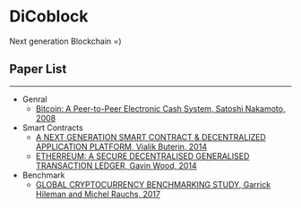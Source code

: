 # DiCoblock

Next generation Blockchain =)

## Paper List

---
- Genral
    - [Bitcoin: A Peer-to-Peer Electronic Cash System, Satoshi Nakamoto, 2008](https://bitcoin.com/bitcoin.pdf)
- Smart Contracts
    - [A NEXT GENERATION SMART CONTRACT & DECENTRALIZED APPLICATION PLATFORM, Vialik Buterin, 2014](https://www.weusecoins.com/assets/pdf/library/Ethereum_white_paper-a_next_generation_smart_contract_and_decentralized_application_platform-vitalik-buterin.pdf)
    - [ETHERREUM: A SECURE DECENTRALISED GENERALISED TRANSACTION LEDGER, Gavin Wood, 2014](http://gavwood.com/paper.pdf)
- Benchmark
    - [GLOBAL CRYPTOCURRENCY BENCHMARKING STUDY, Garrick Hileman and Michel Rauchs, 2017]((https://www.jbs.cam.ac.uk/fileadmin/user_upload/research/centres/alternative-finance/downloads/2017-global-cryptocurrency-benchmarking-study.pdf))